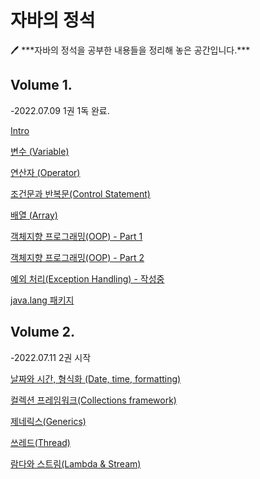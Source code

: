 # 자바의 정석

<aside>
🖊️ ***자바의 정석을 공부한 내용들을 정리해 놓은 공간입니다.***

</aside>

## Volume 1.

-2022.07.09 1권 1독 완료.

[Intro](%E1%84%8C%E1%85%A1%E1%84%87%E1%85%A1%E1%84%8B%E1%85%B4%20%E1%84%8C%E1%85%A5%E1%86%BC%E1%84%89%E1%85%A5%E1%86%A8%207af31f75be414a829dbe01031a48daeb/Intro%202841a8ba9ca2480095afbf7529458635.md)

[변수 (Variable)](%E1%84%8C%E1%85%A1%E1%84%87%E1%85%A1%E1%84%8B%E1%85%B4%20%E1%84%8C%E1%85%A5%E1%86%BC%E1%84%89%E1%85%A5%E1%86%A8%207af31f75be414a829dbe01031a48daeb/%E1%84%87%E1%85%A7%E1%86%AB%E1%84%89%E1%85%AE%20(Variable)%209cb998539acd4cc088d03fed115cf6b5.md)

[연산자 (Operator)](%E1%84%8C%E1%85%A1%E1%84%87%E1%85%A1%E1%84%8B%E1%85%B4%20%E1%84%8C%E1%85%A5%E1%86%BC%E1%84%89%E1%85%A5%E1%86%A8%207af31f75be414a829dbe01031a48daeb/%E1%84%8B%E1%85%A7%E1%86%AB%E1%84%89%E1%85%A1%E1%86%AB%E1%84%8C%E1%85%A1%20(Operator)%20acfc78e9c0a24eac99552330fb484ffd.md)

[조건문과 반복문(Control Statement)](%E1%84%8C%E1%85%A1%E1%84%87%E1%85%A1%E1%84%8B%E1%85%B4%20%E1%84%8C%E1%85%A5%E1%86%BC%E1%84%89%E1%85%A5%E1%86%A8%207af31f75be414a829dbe01031a48daeb/%E1%84%8C%E1%85%A9%E1%84%80%E1%85%A5%E1%86%AB%E1%84%86%E1%85%AE%E1%86%AB%E1%84%80%E1%85%AA%20%E1%84%87%E1%85%A1%E1%86%AB%E1%84%87%E1%85%A9%E1%86%A8%E1%84%86%E1%85%AE%E1%86%AB(Control%20Statement)%2035afd5f52f3d452e9646559955fffc5b.md)

[배열 (Array)](%E1%84%8C%E1%85%A1%E1%84%87%E1%85%A1%E1%84%8B%E1%85%B4%20%E1%84%8C%E1%85%A5%E1%86%BC%E1%84%89%E1%85%A5%E1%86%A8%207af31f75be414a829dbe01031a48daeb/%E1%84%87%E1%85%A2%E1%84%8B%E1%85%A7%E1%86%AF%20(Array)%201b1b3d4885e54829943d0e0f32b9ee1a.md)

[객체지향 프로그래밍(OOP) - Part 1](%E1%84%8C%E1%85%A1%E1%84%87%E1%85%A1%E1%84%8B%E1%85%B4%20%E1%84%8C%E1%85%A5%E1%86%BC%E1%84%89%E1%85%A5%E1%86%A8%207af31f75be414a829dbe01031a48daeb/%E1%84%80%E1%85%A2%E1%86%A8%E1%84%8E%E1%85%A6%E1%84%8C%E1%85%B5%E1%84%92%E1%85%A3%E1%86%BC%20%E1%84%91%E1%85%B3%E1%84%85%E1%85%A9%E1%84%80%E1%85%B3%E1%84%85%E1%85%A2%E1%84%86%E1%85%B5%E1%86%BC(OOP)%20-%20Part%201%204437ce678eb44992b2bc51b88fa37930.md)

[객체지향 프로그래밍(OOP) - Part 2](%E1%84%8C%E1%85%A1%E1%84%87%E1%85%A1%E1%84%8B%E1%85%B4%20%E1%84%8C%E1%85%A5%E1%86%BC%E1%84%89%E1%85%A5%E1%86%A8%207af31f75be414a829dbe01031a48daeb/%E1%84%80%E1%85%A2%E1%86%A8%E1%84%8E%E1%85%A6%E1%84%8C%E1%85%B5%E1%84%92%E1%85%A3%E1%86%BC%20%E1%84%91%E1%85%B3%E1%84%85%E1%85%A9%E1%84%80%E1%85%B3%E1%84%85%E1%85%A2%E1%84%86%E1%85%B5%E1%86%BC(OOP)%20-%20Part%202%20dc82e68184304719b17f5dfa71d5e8af.md)

[예외 처리(Exception Handling) - 작성중](%E1%84%8C%E1%85%A1%E1%84%87%E1%85%A1%E1%84%8B%E1%85%B4%20%E1%84%8C%E1%85%A5%E1%86%BC%E1%84%89%E1%85%A5%E1%86%A8%207af31f75be414a829dbe01031a48daeb/%E1%84%8B%E1%85%A8%E1%84%8B%E1%85%AC%20%E1%84%8E%E1%85%A5%E1%84%85%E1%85%B5(Exception%20Handling)%20-%20%E1%84%8C%E1%85%A1%E1%86%A8%E1%84%89%E1%85%A5%E1%86%BC%E1%84%8C%E1%85%AE%E1%86%BC%20a50be65cc16a4738971a0864327a7b7f.md)

[java.lang 패키지](%E1%84%8C%E1%85%A1%E1%84%87%E1%85%A1%E1%84%8B%E1%85%B4%20%E1%84%8C%E1%85%A5%E1%86%BC%E1%84%89%E1%85%A5%E1%86%A8%207af31f75be414a829dbe01031a48daeb/java%20lang%20%E1%84%91%E1%85%A2%E1%84%8F%E1%85%B5%E1%84%8C%E1%85%B5%201a0f409622af4c3db4c86a7521e3ace0.md)

## Volume 2.

-2022.07.11 2권 시작

[날짜와 시간, 형식화 (Date, time, formatting)](%E1%84%8C%E1%85%A1%E1%84%87%E1%85%A1%E1%84%8B%E1%85%B4%20%E1%84%8C%E1%85%A5%E1%86%BC%E1%84%89%E1%85%A5%E1%86%A8%207af31f75be414a829dbe01031a48daeb/%E1%84%82%E1%85%A1%E1%86%AF%E1%84%8D%E1%85%A1%E1%84%8B%E1%85%AA%20%E1%84%89%E1%85%B5%E1%84%80%E1%85%A1%E1%86%AB,%20%E1%84%92%E1%85%A7%E1%86%BC%E1%84%89%E1%85%B5%E1%86%A8%E1%84%92%E1%85%AA%20(Date,%20time,%20formatting)%20ee1177d0b13a43dc8de0ff9d892c8f63.md)

[컬렉션 프레임워크(Collections framework)](%E1%84%8C%E1%85%A1%E1%84%87%E1%85%A1%E1%84%8B%E1%85%B4%20%E1%84%8C%E1%85%A5%E1%86%BC%E1%84%89%E1%85%A5%E1%86%A8%207af31f75be414a829dbe01031a48daeb/%E1%84%8F%E1%85%A5%E1%86%AF%E1%84%85%E1%85%A6%E1%86%A8%E1%84%89%E1%85%A7%E1%86%AB%20%E1%84%91%E1%85%B3%E1%84%85%E1%85%A6%E1%84%8B%E1%85%B5%E1%86%B7%E1%84%8B%E1%85%AF%E1%84%8F%E1%85%B3(Collections%20framework)%200bd302d5595e4f2eb2d933e90fe7c1a6.md)

[제네릭스(Generics)](%E1%84%8C%E1%85%A1%E1%84%87%E1%85%A1%E1%84%8B%E1%85%B4%20%E1%84%8C%E1%85%A5%E1%86%BC%E1%84%89%E1%85%A5%E1%86%A8%207af31f75be414a829dbe01031a48daeb/%E1%84%8C%E1%85%A6%E1%84%82%E1%85%A6%E1%84%85%E1%85%B5%E1%86%A8%E1%84%89%E1%85%B3(Generics)%20eefc2ff6d786467ebca2f2b533094f37.md)

[쓰레드(Thread)](%E1%84%8C%E1%85%A1%E1%84%87%E1%85%A1%E1%84%8B%E1%85%B4%20%E1%84%8C%E1%85%A5%E1%86%BC%E1%84%89%E1%85%A5%E1%86%A8%207af31f75be414a829dbe01031a48daeb/%E1%84%8A%E1%85%B3%E1%84%85%E1%85%A6%E1%84%83%E1%85%B3(Thread)%2001b9cbf527b9495881e43e70f9b6503b.md)

[람다와 스트림(Lambda & Stream)](%E1%84%8C%E1%85%A1%E1%84%87%E1%85%A1%E1%84%8B%E1%85%B4%20%E1%84%8C%E1%85%A5%E1%86%BC%E1%84%89%E1%85%A5%E1%86%A8%207af31f75be414a829dbe01031a48daeb/%E1%84%85%E1%85%A1%E1%86%B7%E1%84%83%E1%85%A1%E1%84%8B%E1%85%AA%20%E1%84%89%E1%85%B3%E1%84%90%E1%85%B3%E1%84%85%E1%85%B5%E1%86%B7(Lambda%20&%20Stream)%2015b48a128f254fbd8fdb17803fe63972.md)